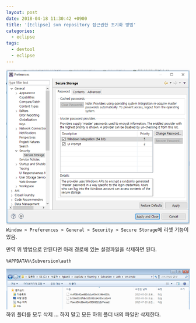 ```yaml
---
layout: post
date: 2018-04-18 11:30:42 +0900
title: '[Eclipse] svn repository 접근권한 초기화 방법'
categories:
  - eclipse
tags:
  - devtool
  - eclipse
---
```


![](/images/svn-pswd-reset-1.png)
`Window > Preferences > General > Security > Secure Storage`에 리셋 기능이 있음.

만약 위 방법으로 안된다면 아래 경로에 있는 설정파일을 삭제하면 된다.
```
%APPDATA%\Subversion\auth
```
![](/images/svn-pswd-reset-2.png)
하위 폴더를 모두 삭제 ... 하지 말고 모든 하위 폴더 내의 파일만 삭제한다.
